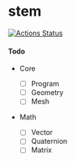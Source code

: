 # stem

[![Actions Status](https://github.com/nicholasc/stem/workflows/OSX/badge.svg)](https://github.com/nicholasc/stem/actions?workflow=OSX)

#### Todo

- Core

  - [ ] Program
  - [ ] Geometry
  - [ ] Mesh

- Math
  - [ ] Vector
  - [ ] Quaternion
  - [ ] Matrix
